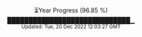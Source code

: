 <p align="center">
⏳Year Progress (96.85 %) <br>
█████████████████████████████▁ <br>
<sub>Updated: Tue, 20 Dec 2022 12:03:27 GMT</sub>
</p>

